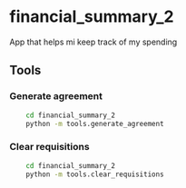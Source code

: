 # financial_summary_2
App that helps mi keep track of my spending

## Tools
### Generate agreement
```sh
    cd financial_summary_2
    python -m tools.generate_agreement
```
### Clear requisitions
```sh
    cd financial_summary_2
    python -m tools.clear_requisitions
```